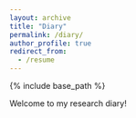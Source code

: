 ```yaml
---
layout: archive
title: "Diary"
permalink: /diary/
author_profile: true
redirect_from:
  - /resume
---
```


{% include base_path %}

Welcome to my research diary!
